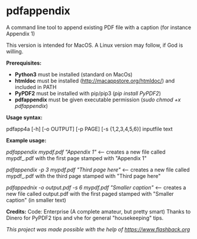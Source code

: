 # pdfappendix
A command line tool to append existing PDF file with a caption (for instance Appendix 1)

This version is intended for MacOS. A Linux version may follow, if God is willing.

**Prerequisites:**
* **Python3**  must be installed (standard on MacOs)
* **htmldoc** must be installed (http://macappstore.org/htmldoc/) and included in PATH
* **PyPDF2** must be installed with pip/pip3 (*pip install PyPDF2*) 
* **pdfappendix** must be given executable permission (*sudo chmod +x pdfappendix*)

**Usage syntax:**

pdfapp4a [-h] [-o OUTPUT] [-p PAGE] [-s {1,2,3,4,5,6}] inputfile text

**Example usage:**

*pdfappendix mypdf.pdf "Appendix 1"* <-- creates a new file called mypdf_.pdf with the first page stamped with "Appendix 1"

*pdfappendix -p 3 mypdf.pdf "Third page here"* <-- creates a new file called mypdf_.pdf with the third page stamped with "Third page here"

*pdfappednix -o output.pdf -s 6 mypdf.pdf "Smaller caption"* <-- creates a new file called output.pdf with the first paged stamped with "Smaller caption" (in smaller text)

**Credits:**
Code: Enterprise (A complete amateur, but pretty smart)
Thanks to Dinero for PyPDF2 tips and vhe for general "housekeeping" tips.

*This project was made possible with the help of https://www.flashback.org*
